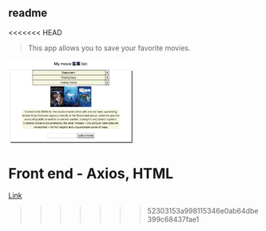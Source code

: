 ## readme

<<<<<<< HEAD
> This app allows you to save your favorite movies.

<img src='./history/v0.0.0.2.png' width='250'>

Front end - Axios, HTML
=======
[Link](https://adnjoo.github.io/movie-app-frontend/)
>>>>>>> 52303153a998115346e0ab64dbe399c68437fae1
